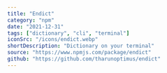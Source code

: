 ```yaml
---
title: "Endict"
category: "npm"
date: "2021-12-31"
tags: ["dictionary", "cli", "terminal"]
iconSrc: "/icons/endict.webp"
shortDescription: "Dictionary on your terminal"
source: "https://www.npmjs.com/package/endict"
github: "https://github.com/tharunoptimus/endict"
---
```

